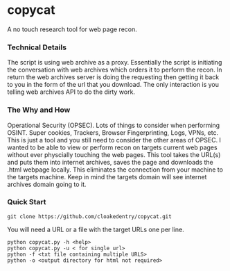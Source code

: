 # copycat

A no touch research tool for web page recon.


### Technical Details
The script is using web archive as a proxy. Essentially the script is initiating the conversation with web archives which orders it to perform the recon. In return the web archives server is doing the requesting then getting it back to you in the form of the url that you download. The only interaction is you telling web archives API to do the dirty work.

### The Why and How
Operational Security (OPSEC). Lots of things to consider when performing OSINT. Super cookies, Trackers, Browser Fingerprinting, Logs, VPNs, etc. This is just a tool and you still need to consider the other areas of OPSEC. I wanted to be able to view or perform recon on targets current web pages without ever physcially touching the web pages. This tool takes the URL(s) and puts them into internet archives, saves the page and downloads the .html webpage locally. This eliminates the connection from your machine to the targets machine. Keep in mind the targets domain will see internet archives domain going to it. 



### Quick Start
```
git clone https://github.com/cloakedentry/copycat.git
```

You will need a URL or a file with the target URLs one per line. 

```
python copycat.py -h <help>
python copycat.py -u < for single url>
python -f <txt file containing multiple URLS> 
python -o <output directory for html not required>
```

